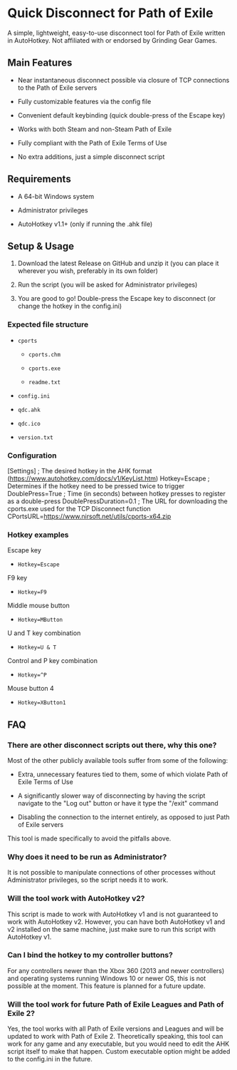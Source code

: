 # Quick Disconnect for Path of Exile

A simple, lightweight, easy-to-use disconnect tool for Path of Exile written in AutoHotkey. Not affiliated with or endorsed by Grinding Gear Games.

## Main Features

* Near instantaneous disconnect possible via closure of TCP connections to the Path of Exile servers

* Fully customizable features via the config file

* Convenient default keybinding (quick double-press of the Escape key)

* Works with both Steam and non-Steam Path of Exile

* Fully compliant with the Path of Exile Terms of Use

* No extra additions, just a simple disconnect script

## Requirements

* A 64-bit Windows system

* Administrator privileges

* AutoHotkey v1.1+ (only if running the .ahk file)

## Setup & Usage

1. Download the latest Release on GitHub and unzip it (you can place it wherever you wish, preferably in its own folder)

2. Run the script (you will be asked for Administrator privileges)

3. You are good to go! Double-press the Escape key to disconnect (or change the hotkey in the config.ini)

### Expected file structure

* `cports`
  
  * `cports.chm`
  
  * `cports.exe`
  
  * `readme.txt`

* `config.ini`

* `qdc.ahk`

* `qdc.ico`

* `version.txt`

### Configuration

[Settings]
; The desired hotkey in the AHK format (https://www.autohotkey.com/docs/v1/KeyList.htm)
Hotkey=Escape
; Determines if the hotkey need to be pressed twice to trigger
DoublePress=True
; Time (in seconds) between hotkey presses to register as a double-press
DoublePressDuration=0.1
; The URL for downloading the cports.exe used for the TCP Disconnect function
CPortsURL=https://www.nirsoft.net/utils/cports-x64.zip


### Hotkey examples

Escape key

* `Hotkey=Escape`

F9 key

- `Hotkey=F9`

Middle mouse button

* `Hotkey=MButton`

U and T key combination

* `Hotkey=U & T`

Control and P key combination

* `Hotkey=^P`

Mouse button 4

* `Hotkey=XButton1`

## FAQ

### There are other disconnect scripts out there, why this one?

Most of the other publicly available tools suffer from some of the following:

* Extra, unnecessary features tied to them, some of which violate Path of Exile Terms of Use

* A significantly slower way of disconnecting by having the script navigate to the "Log out" button or have it type the "/exit" command

* Disabling the connection to the internet entirely, as opposed to just Path of Exile servers

This tool is made specifically to avoid the pitfalls above.

### Why does it need to be run as Administrator?

It is not possible to manipulate connections of other processes without Administrator privileges, so the script needs it to work.

### Will the tool work with AutoHotkey v2?

This script is made to work with AutoHotkey v1 and is not guaranteed to work with AutoHotkey v2. However, you can have both AutoHotkey v1 and v2 installed on the same machine, just make sure to run this script with AutoHotkey v1.

### Can I bind the hotkey to my controller buttons?

For any controllers newer than the Xbox 360 (2013 and newer controllers) and operating systems running Windows 10 or newer OS, this is not possible at the moment. This feature is planned for a future update.

### Will the tool work for future Path of Exile Leagues and Path of Exile 2?

Yes, the tool works with all Path of Exile versions and Leagues and will be updated to work with Path of Exile 2. Theoretically speaking, this tool can work for any game and any executable, but you would need to edit the AHK script itself to make that happen. Custom executable option might be added to the config.ini in the future.
